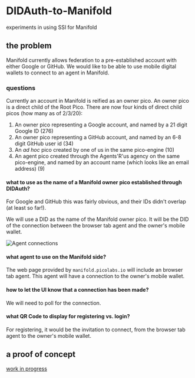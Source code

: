 # DIDAuth-to-Manifold
experiments in using SSI for Manifold

## the problem

Manifold currently allows federation to a pre-established account with either
Google or GitHub.
We would like to be able to use mobile digital wallets
to connect to an agent in Manifold.

### questions

Currently an account in Manifold is reified as an owner pico.
An owner pico is a direct child of the Root Pico.
There are now four kinds of direct child picos (how many as of 2/3/20):

1. An owner pico representing a Google account, and named by a 21 digit Google ID (276)
1. An owner pico representing a GitHub account, and named by an 6-8 digit GitHub user id (34)
1. An _ad hoc_ pico created by one of us in the same pico-engine (10)
1. An agent pico created through the Agents'R'us agency on the same pico-engine, and named by an account name (which looks like an email address) (9)

#### what to use as the name of a Manifold owner pico established through DIDAuth?

For Google and GitHub this was fairly obvious, and their IDs didn't overlap (at least so far!).

We will use a DID as the name of the Manifold owner pico. It will be the DID of the connection between the browser tab agent and the owner's mobile wallet.

![Agent connections](https://picolab.github.io/DIDAuth-to-Manifold/agents.png)

#### what agent to use on the Manifold side?

The web page provided by `manifold.picolabs.io` will include an browser tab agent. This agent will have a connection to the owner's mobile wallet.

#### how to let the UI know that a connection has been made?

We will need to poll for the connection.

#### what QR Code to display for registering vs. login?

For registering, it would be the invitation to connect, from the browser tab agent to the owner's mobile wallet.

## a proof of concept

[work in progress](https://picolab.github.io/DIDAuth-to-Manifold/)
